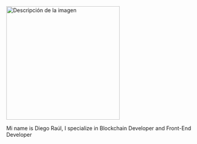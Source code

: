 <img src="https://media.giphy.com/media/26gsvCk59AwGX28XS/giphy.gif" alt="Descripción de la imagen" width="300" />

Mi name is Diego Raúl, I specialize in Blockchain Developer and Front-End Developer
